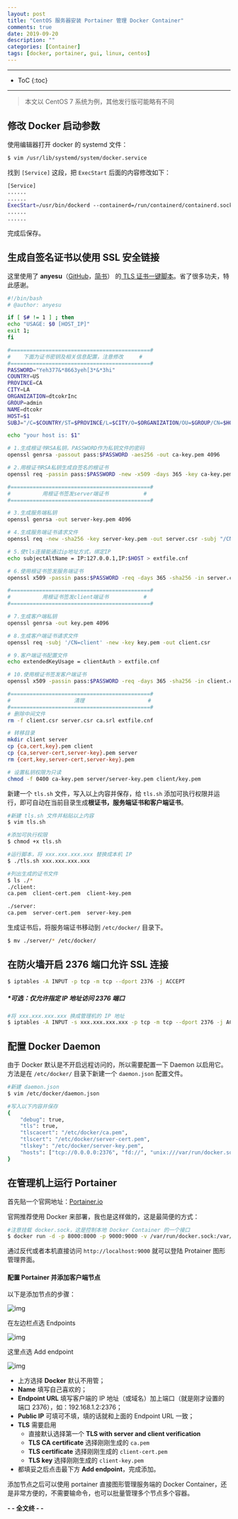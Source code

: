 ```yaml
---
layout: post
title: "CentOS 服务器安装 Portainer 管理 Docker Container"
comments: true
date: 2019-09-20
description: ""
categories: [Container]
tags: [docker, portainer, gui, linux, centos]
---
```


---
* ToC
{:toc}
---

> 本文以 CentOS 7 系统为例，其他发行版可能略有不同

## 修改 Docker 启动参数

使用编辑器打开 docker 的 systemd 文件：

```sh
$ vim /usr/lib/systemd/system/docker.service
```

找到 `[Service]` 这段，把 `ExecStart` 后面的内容修改如下：

```sh
[Service]
......
......
ExecStart=/usr/bin/dockerd --containerd=/run/containerd/containerd.sock
......
......
```

完成后保存。

## 生成自签名证书以使用 SSL 安全链接

这里使用了 **anyesu**（[GitHub](https://github.com/anyesu)，[简书](https://www.jianshu.com/u/c5327915649c)） 的[ TLS 证书一键脚本](https://www.jianshu.com/p/7ba1a93e6de4)。省了很多功夫，特此感谢。

```sh
#!/bin/bash
# @author: anyesu

if [ $# != 1 ] ; then 
echo "USAGE: $0 [HOST_IP]" 
exit 1; 
fi 

#============================================#
#    下面为证书密钥及相关信息配置，注意修改     #
#============================================#
PASSWORD="Yeh377&*8663yeh[3*&*3hi"
COUNTRY=US
PROVINCE=CA
CITY=LA
ORGANIZATION=dtcokrInc
GROUP=admin
NAME=dtcokr
HOST=$1
SUBJ="/C=$COUNTRY/ST=$PROVINCE/L=$CITY/O=$ORGANIZATION/OU=$GROUP/CN=$HOST"

echo "your host is: $1"

# 1.生成根证书RSA私钥，PASSWORD作为私钥文件的密码
openssl genrsa -passout pass:$PASSWORD -aes256 -out ca-key.pem 4096

# 2.用根证书RSA私钥生成自签名的根证书
openssl req -passin pass:$PASSWORD -new -x509 -days 365 -key ca-key.pem -sha256 -out ca.pem -subj $SUBJ

#============================================#
#          用根证书签发server端证书           #
#============================================#

# 3.生成服务端私钥
openssl genrsa -out server-key.pem 4096

# 4.生成服务端证书请求文件
openssl req -new -sha256 -key server-key.pem -out server.csr -subj "/CN=$HOST"

# 5.使tls连接能通过ip地址方式，绑定IP
echo subjectAltName = IP:127.0.0.1,IP:$HOST > extfile.cnf

# 6.使用根证书签发服务端证书
openssl x509 -passin pass:$PASSWORD -req -days 365 -sha256 -in server.csr -CA ca.pem -CAkey ca-key.pem -CAcreateserial -out server-cert.pem -extfile extfile.cnf

#============================================#
#          用根证书签发client端证书           #
#============================================#

# 7.生成客户端私钥
openssl genrsa -out key.pem 4096

# 8.生成客户端证书请求文件
openssl req -subj '/CN=client' -new -key key.pem -out client.csr

# 9.客户端证书配置文件
echo extendedKeyUsage = clientAuth > extfile.cnf

# 10.使用根证书签发客户端证书
openssl x509 -passin pass:$PASSWORD -req -days 365 -sha256 -in client.csr -CA ca.pem -CAkey ca-key.pem -CAcreateserial -out cert.pem -extfile extfile.cnf

#============================================#
#                    清理                    #
#============================================#
# 删除中间文件
rm -f client.csr server.csr ca.srl extfile.cnf

# 转移目录
mkdir client server
cp {ca,cert,key}.pem client
cp {ca,server-cert,server-key}.pem server
rm {cert,key,server-cert,server-key}.pem

# 设置私钥权限为只读
chmod -f 0400 ca-key.pem server/server-key.pem client/key.pem
```

新建一个 `tls.sh` 文件，写入以上内容并保存，给 `tls.sh` 添加可执行权限并运行，即可自动在当前目录生成**根证书，服务端证书和客户端证书**。

```sh
#新建 tls.sh 文件并粘贴以上内容
$ vim tls.sh

#添加可执行权限
$ chmod +x tls.sh

#运行脚本，将 xxx.xxx.xxx.xxx 替换成本机 IP
$ ./tls.sh xxx.xxx.xxx.xxx

#列出生成的证书文件
$ ls ./*
./client:
ca.pem  client-cert.pem  client-key.pem

./server:
ca.pem  server-cert.pem  server-key.pem 
```

生成证书后，将服务端证书移动到 `/etc/docker/` 目录下。

```sh
$ mv ./server/* /etc/docker/
```

## 在防火墙开启 2376 端口允许 SSL 连接

```sh
$ iptables -A INPUT -p tcp -m tcp --dport 2376 -j ACCEPT
```

##### *可选：仅允许指定 IP 地址访问 2376 端口

```sh
#将 xxx.xxx.xxx.xxx 换成管理机的 IP 地址
$ iptables -A INPUT -s xxx.xxx.xxx.xxx -p tcp -m tcp --dport 2376 -j ACCEPT
```

## 配置 Docker Daemon

由于 Docker 默认是不开启远程访问的，所以需要配置一下 Daemon 以启用它。方法是在 `/etc/docker/` 目录下新建一个 `daemon.json` 配置文件。

```sh
#新建 daemon.json
$ vim /etc/docker/daemon.json

#写入以下内容并保存
{
    "debug": true,
    "tls": true,
    "tlscacert": "/etc/docker/ca.pem",
    "tlscert": "/etc/docker/server-cert.pem",
    "tlskey": "/etc/docker/server-key.pem",
    "hosts": ["tcp://0.0.0.0:2376", "fd://", "unix:///var/run/docker.sock"]
}
```

## 在管理机上运行 Portainer

首先贴一个官网地址：[Portainer.io](https://www.portainer.io/)

官网推荐使用 Docker 来部署，我也是这样做的，这是最简便的方式：

```sh
#注意挂载 docker.sock，这是控制本地 Docker Container 的一个接口
$ docker run -d -p 8000:8000 -p 9000:9000 -v /var/run/docker.sock:/var/run/docker.sock -v portainer_data:/data portainer/portainer
```

通过反代或者本机直接访问 `http://localhost:9000` 就可以登陆 Protainer 图形管理界面。

#### 配置 Portainer 并添加客户端节点

以下是添加节点的步骤：

![img](https://github.com/m0len/m0len.github.io/raw/master/img/portainer-left.png)

在左边栏点选 Endpoints

![img](https://github.com/m0len/m0len.github.io/raw/master/img/portainer-new-endpoint.png)

这里点选 Add endpoint

![img](https://github.com/m0len/m0len.github.io/raw/master/img/portainer-configure-endpoint.png)

* 上方选择 **Docker** 默认不用管；
* **Name** 填写自己喜欢的；
* **Endpoint URL** 填写客户端的 IP 地址（或域名）加上端口（就是刚才设置的端口 2376），如：192.168.1.2:2376；
* **Public IP** 可填可不填，填的话就和上面的 Endpoint URL 一致；
* **TLS** 需要启用
    - 直接默认选择第一个 **TLS with server and client verification**
    - **TLS CA certificate** 选择刚刚生成的 `ca.pem` 
    - **TLS certificate** 选择刚刚生成的 `client-cert.pem` 
    - **TLS key** 选择刚刚生成的 `client-key.pem` 
* 都填妥之后点击最下方 **Add endpoint**，完成添加。

添加节点之后可以使用 portainer 直接图形管理服务端的 Docker Container，还是非常方便的，不需要输命令，也可以批量管理多个节点多个容器。

**- - 全文终 - -**


